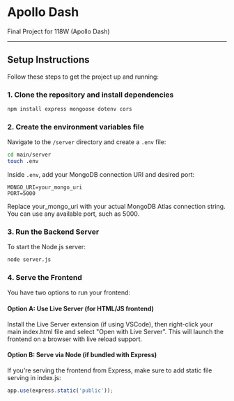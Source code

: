 # Apollo Dash
 Final Project for 118W (Apollo Dash)

---

## Setup Instructions

Follow these steps to get the project up and running:

### 1. Clone the repository and install dependencies
```bash
npm install express mongoose dotenv cors
```

### 2. Create the environment variables file
Navigate to the `/server` directory and create a `.env` file:
```bash
cd main/server
touch .env
```
Inside `.env`, add your MongoDB connection URI and desired port:
```env
MONGO_URI=your_mongo_uri
PORT=5000
```
Replace your_mongo_uri with your actual MongoDB Atlas connection string. You can use any available port, such as 5000.

### 3. Run the Backend Server
To start the Node.js server:
```bash
node server.js
```
### 4. Serve the Frontend
You have two options to run your frontend:

#### Option A: Use Live Server (for HTML/JS frontend)
Install the Live Server extension (if using VSCode), then right-click your main index.html file and select "Open with Live Server". This will launch the frontend on a browser with live reload support.

#### Option B: Serve via Node (if bundled with Express)
If you're serving the frontend from Express, make sure to add static file serving in index.js:
```js
app.use(express.static('public'));
```
